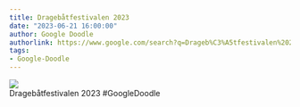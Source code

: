 ```yaml
---
title: Dragebåtfestivalen 2023
date: "2023-06-21 16:00:00"
author: Google Doodle
authorlink: https://www.google.com/search?q=Drageb%C3%A5tfestivalen%202023
tags:
- Google-Doodle
---
```

<img src="https://www.google.com/logos/doodles/2023/dragon-boat-festival-2023-6753651837109893-law.gif" referrerpolicy="no-referrer"><br>Dragebåtfestivalen 2023 #GoogleDoodle